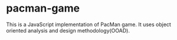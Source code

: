 # pacman-game

This is a JavaScript implementation of PacMan game. It uses object oriented analysis and design methodology(OOAD).
